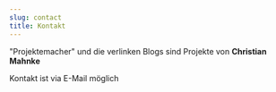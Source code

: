 ```yaml
---
slug: contact
title: Kontakt
---
```


"Projektemacher" und die verlinken Blogs sind Projekte von **Christian Mahnke**

Kontakt ist via E-Mail möglich
